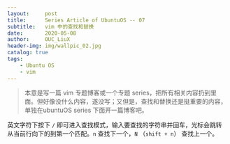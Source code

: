```yaml
---
layout:     post
title:      Series Article of UbuntuOS -- 07 
subtitle:   vim 中的查找和替换          
date:       2020-05-08
author:     OUC_LiuX
header-img: img/wallpic_02.jpg
catalog: true
tags:
    - Ubuntu OS    
    - vim    
---
```


> 本意是写一篇 vim 专题博客或一个专题 series，把所有相关内容扔到里面。但好像没什么内容，遂没写；又但是，查找和替换还是挺重要的内容，单独在ubuntuOS series 下面开一篇博客吧。    

英文字符下按下 `/` 即可进入查找模式，输入要查找的字符串并回车，光标会跳转从当前行向下的到第一个匹配。`n` 查找下一个，`N` （`shift + n`） 查找上一个。   